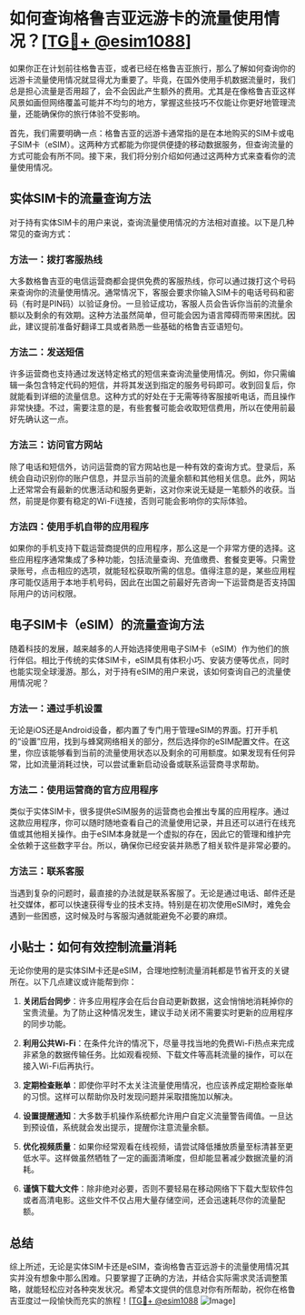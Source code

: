 # 如何查询格鲁吉亚远游卡的流量使用情况？[[TG💪+ @esim1088](https://t.me/s/esim1088)]

如果你正在计划前往格鲁吉亚，或者已经在格鲁吉亚旅行，那么了解如何查询你的远游卡流量使用情况就显得尤为重要了。毕竟，在国外使用手机数据流量时，我们总是担心流量是否用超了，会不会因此产生额外的费用。尤其是在像格鲁吉亚这样风景如画但网络覆盖可能并不均匀的地方，掌握这些技巧不仅能让你更好地管理流量，还能确保你的旅行体验不受影响。

首先，我们需要明确一点：格鲁吉亚的远游卡通常指的是在本地购买的SIM卡或电子SIM卡（eSIM）。这两种方式都能为你提供便捷的移动数据服务，但查询流量的方式可能会有所不同。接下来，我们将分别介绍如何通过这两种方式来查看你的流量使用情况。

## 实体SIM卡的流量查询方法

对于持有实体SIM卡的用户来说，查询流量使用情况的方法相对直接。以下是几种常见的查询方式：

### 方法一：拨打客服热线
大多数格鲁吉亚的电信运营商都会提供免费的客服热线，你可以通过拨打这个号码来查询你的流量使用情况。通常情况下，客服会要求你输入SIM卡的电话号码和密码（有时是PIN码）以验证身份。一旦验证成功，客服人员会告诉你当前的流量余额以及剩余的有效期。这种方法虽然简单，但可能会因为语言障碍而带来困扰。因此，建议提前准备好翻译工具或者熟悉一些基础的格鲁吉亚语短句。

### 方法二：发送短信
许多运营商也支持通过发送特定格式的短信来查询流量使用情况。例如，你只需编辑一条包含特定代码的短信，并将其发送到指定的服务号码即可。收到回复后，你就能看到详细的流量信息。这种方式的好处在于无需等待客服接听电话，而且操作非常快捷。不过，需要注意的是，有些套餐可能会收取短信费用，所以在使用前最好先确认这一点。

### 方法三：访问官方网站
除了电话和短信外，访问运营商的官方网站也是一种有效的查询方式。登录后，系统会自动识别你的账户信息，并显示当前的流量余额和其他相关信息。此外，网站上还常常会有最新的优惠活动和服务更新，这对你来说无疑是一笔额外的收获。当然，前提是你要有稳定的Wi-Fi连接，否则可能会影响你的实际体验。

### 方法四：使用手机自带的应用程序
如果你的手机支持下载运营商提供的应用程序，那么这是一个非常方便的选择。这些应用程序通常集成了多种功能，包括流量查询、充值缴费、套餐变更等。只需登录账号，点击相应的选项，就能轻松获取所需的信息。值得注意的是，某些应用程序可能仅适用于本地手机号码，因此在出国之前最好先咨询一下运营商是否支持国际用户的访问权限。

## 电子SIM卡（eSIM）的流量查询方法

随着科技的发展，越来越多的人开始选择使用电子SIM卡（eSIM）作为他们的旅行伴侣。相比于传统的实体SIM卡，eSIM具有体积小巧、安装方便等优点，同时也能实现全球漫游。那么，对于持有eSIM的用户来说，该如何查询自己的流量使用情况呢？

### 方法一：通过手机设置
无论是iOS还是Android设备，都内置了专门用于管理eSIM的界面。打开手机的“设置”应用，找到与蜂窝网络相关的部分，然后选择你的eSIM配置文件。在这里，你应该能够看到当前的流量使用状态以及剩余的可用额度。如果发现有任何异常，比如流量消耗过快，可以尝试重新启动设备或联系运营商寻求帮助。

### 方法二：使用运营商的官方应用程序
类似于实体SIM卡，很多提供eSIM服务的运营商也会推出专属的应用程序。通过这款应用程序，你可以随时随地查看自己的流量使用记录，并且还可以进行在线充值或其他相关操作。由于eSIM本身就是一个虚拟的存在，因此它的管理和维护完全依赖于这些数字平台。所以，确保你已经安装并熟悉了相关软件是非常必要的。

### 方法三：联系客服
当遇到复杂的问题时，最直接的办法就是联系客服了。无论是通过电话、邮件还是社交媒体，都可以快速获得专业的技术支持。特别是在初次使用eSIM时，难免会遇到一些困惑，这时候及时与客服沟通就能避免不必要的麻烦。

## 小贴士：如何有效控制流量消耗

无论你使用的是实体SIM卡还是eSIM，合理地控制流量消耗都是节省开支的关键所在。以下几点建议或许能帮到你：

1. **关闭后台同步**：许多应用程序会在后台自动更新数据，这会悄悄地消耗掉你的宝贵流量。为了防止这种情况发生，建议手动关闭不需要实时更新的应用程序的同步功能。
   
2. **利用公共Wi-Fi**：在条件允许的情况下，尽量寻找当地的免费Wi-Fi热点来完成非紧急的数据传输任务。比如观看视频、下载文件等高耗流量的操作，可以在接入Wi-Fi后再执行。

3. **定期检查账单**：即使你平时不太关注流量使用情况，也应该养成定期检查账单的习惯。这样可以帮助你及时发现问题并采取措施加以解决。

4. **设置提醒通知**：大多数手机操作系统都允许用户自定义流量警告阈值。一旦达到预设值，系统就会发出提示，提醒你注意流量余额。

5. **优化视频质量**：如果你经常观看在线视频，请尝试降低播放质量至标清甚至更低水平。这样做虽然牺牲了一定的画面清晰度，但却能显著减少数据流量的消耗。

6. **谨慎下载大文件**：除非绝对必要，否则不要轻易在移动网络下下载大型软件包或者高清电影。这些文件不仅占用大量存储空间，还会迅速耗尽你的流量配额。

## 总结

综上所述，无论是实体SIM卡还是eSIM，查询格鲁吉亚远游卡的流量使用情况其实并没有想象中那么困难。只要掌握了正确的方法，并结合实际需求灵活调整策略，就能轻松应对各种突发状况。希望本文提供的信息对你有所帮助，祝你在格鲁吉亚度过一段愉快而充实的旅程！[[TG💪+ @esim1088](https://t.me/s/esim1088) ![Image](https://i.postimg.cc/4NQfJmqS/Snipaste-2025-05-13-00-14-12.png)]